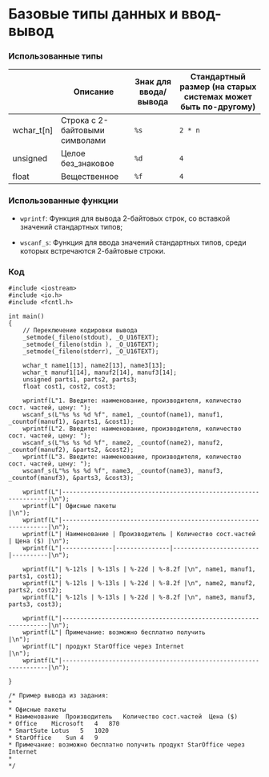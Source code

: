 


# Базовые типы данных и ввод- вывод

### Использованные типы

|            | Описание                       | Знак для ввода/вывода | Стандартный размер (на старых системах может быть по-другому) |
|------------|--------------------------------|-----------------------|---------------------------------------------------------------|
| wchar_t[n] | Строка с 2-байтовыми символами | `%s`                  | `2 * n`                                                       |
| unsigned   | Целое без_знаковое             | `%d`                  | `4`                                                           |
| float      | Вещественное                   | `%f`                  | `4`                                                           |

### Использованные функции

- `wprintf`: Функция для вывода 2-байтовых строк, со вставкой значений стандартных типов;

- `wscanf_s`: Функция для ввода значений стандартных типов, среди которых встречаются 2-байтовые строки.

### Код

```
#include <iostream>
#include <io.h>
#include <fcntl.h>

int main()
{
    // Переключение кодировки вывода
    _setmode(_fileno(stdout), _O_U16TEXT);
    _setmode(_fileno(stdin ), _O_U16TEXT);
    _setmode(_fileno(stderr), _O_U16TEXT);

    wchar_t name1[13], name2[13], name3[13];
    wchar_t manuf1[14], manuf2[14], manuf3[14];
    unsigned parts1, parts2, parts3;
    float cost1, cost2, cost3;

    wprintf(L"1. Введите: наименование, производителя, количество сост. частей, цену: ");
    wscanf_s(L"%s %s %d %f", name1, _countof(name1), manuf1, _countof(manuf1), &parts1, &cost1);
    wprintf(L"2. Введите: наименование, производителя, количество сост. частей, цену: ");
    wscanf_s(L"%s %s %d %f", name2, _countof(name2), manuf2, _countof(manuf2), &parts2, &cost2);
    wprintf(L"3. Введите: наименование, производителя, количество сост. частей, цену: ");
    wscanf_s(L"%s %s %d %f", name3, _countof(name3), manuf3, _countof(manuf3), &parts3, &cost3);

    wprintf(L"|------------------------------------------------------------------|\n");
    wprintf(L"| Офисные пакеты                                                   |\n");
    wprintf(L"|------------------------------------------------------------------|\n");
    wprintf(L"| Наименование | Производитель | Количество сост.частей | Цена ($) |\n");
    wprintf(L"|--------------|---------------|------------------------|----------|\n");

    wprintf(L"| %-12ls | %-13ls | %-22d | %-8.2f |\n", name1, manuf1, parts1, cost1);
    wprintf(L"| %-12ls | %-13ls | %-22d | %-8.2f |\n", name2, manuf2, parts2, cost2);
    wprintf(L"| %-12ls | %-13ls | %-22d | %-8.2f |\n", name3, manuf3, parts3, cost3);

    wprintf(L"|------------------------------------------------------------------|\n");
    wprintf(L"| Примечание: возможно бесплатно получить                          |\n");
    wprintf(L"| продукт StarOffice через Internet                                |\n");
    wprintf(L"|------------------------------------------------------------------|\n");

}

/* Пример вывода из задания:
*
* Офисные пакеты
* Наименование	Производитель	Количество сост.частей	Цена ($)
* Office	Microsoft	4	870
* SmartSute	Lotus	5	1020
* StarOffice	Sun	4	9
* Примечание: возможно бесплатно получить продукт StarOffice через Internet
*
*/
```

